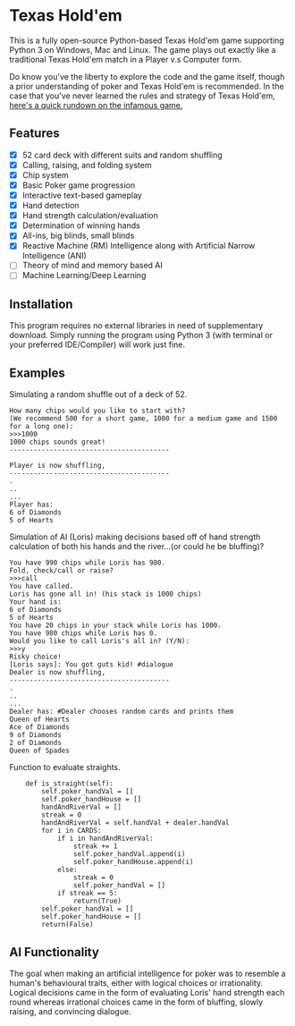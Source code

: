 # Texas Hold'em

This is a fully open-source Python-based Texas Hold'em game supporting Python 3 on Windows, Mac and Linux. The game plays out exactly like a traditional Texas Hold'em match in a Player v.s Computer form.


Do know you've the liberty to explore the code and the game itself, though a prior understanding of poker and Texas Hold'em is recommended. In the case that you've never learned the rules and strategy of Texas Hold'em,  [here's a quick rundown on the infamous game.](https://www.wikihow.com/Play-Poker)

## Features

- [x] 52 card deck with different suits and random shuffling
- [x] Calling, raising, and folding system
- [x] Chip system
- [x] Basic Poker game progression
- [x] Interactive text-based gameplay
- [x] Hand detection 
- [x] Hand strength calculation/evaluation
- [x] Determination of winning hands
- [x] All-ins, big blinds, small blinds
- [x] Reactive Machine (RM) Intelligence along with Artificial Narrow Intelligence (ANI)
- [ ] Theory of mind and memory based AI
- [ ] Machine Learning/Deep Learning

## Installation

This program requires no external libraries in need of supplementary download. Simply running the program using Python 3 (with terminal or your preferred IDE/Compiler) will work just fine.

## Examples

Simulating a random shuffle out of a deck of 52.
```
How many chips would you like to start with?
(We recommend 500 for a short game, 1000 for a medium game and 1500 for a long one): 
>>>1000
1000 chips sounds great!
----------------------------------------

Player is now shuffling, 
----------------------------------------
.
..
...
Player has: 
6 of Diamonds
5 of Hearts

```
Simulation of AI (Loris) making decisions based off of hand strength calculation of both his hands and the river...(or could he be bluffing)?
```
You have 990 chips while Loris has 980.
Fold, check/call or raise? 
>>>call
You have called.
Loris has gone all in! (his stack is 1000 chips)
Your hand is: 
6 of Diamonds
5 of Hearts
You have 20 chips in your stack while Loris has 1000.
You have 980 chips while Loris has 0.
Would you like to call Loris's all in? (Y/N): 
>>>y
Risky choice!
[Loris says]: You got guts kid! #dialogue
Dealer is now shuffling, 
----------------------------------------
.
..
...
Dealer has: #Dealer chooses random cards and prints them
Queen of Hearts
Ace of Diamonds
9 of Diamonds
2 of Diamonds
Queen of Spades
```

Function to evaluate straights.
```
	def is_straight(self):
        self.poker_handVal = []
        self.poker_handHouse = []
        handAndRiverVal = []
        streak = 0
        handAndRiverVal = self.handVal + dealer.handVal
        for i in CARDS:
            if i in handAndRiverVal:
                streak += 1
                self.poker_handVal.append(i)
                self.poker_handHouse.append(i)
            else:
                streak = 0
                self.poker_handVal = []
            if streak == 5:
                return(True)
        self.poker_handVal = []
        self.poker_handHouse = []
        return(False)
```

## AI Functionality

The goal when making an artificial intelligence for poker was to resemble a human's behavioural traits, either with logical choices or irrationality. Logical decisions came in the form of evaluating Loris' hand strength each round whereas irrational choices came in the form of bluffing, slowly raising, and convincing dialogue.

